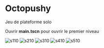 # Octopushy
Jeu de plateforme solo

Ouvrir **main.tscn** pour ouvrir le premier niveau

![s110](https://user-images.githubusercontent.com/43220602/105608970-798a6780-5da6-11eb-998d-53a9c7211fc7.jpg)
![s210](https://user-images.githubusercontent.com/43220602/105608983-8c9d3780-5da6-11eb-9c8e-c756e5bc0444.jpg)
![s310](https://user-images.githubusercontent.com/43220602/105608986-8f982800-5da6-11eb-8c6f-b1743cc645ef.jpg)
![s410](https://user-images.githubusercontent.com/43220602/105608989-91fa8200-5da6-11eb-90b4-5d5b5a497b91.jpg)
![s510](https://user-images.githubusercontent.com/43220602/105608994-945cdc00-5da6-11eb-949a-c87162340c06.jpg)
